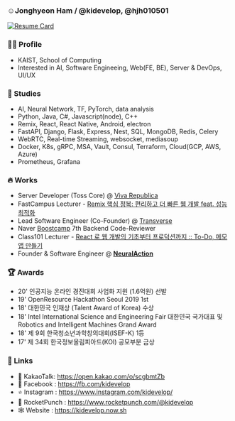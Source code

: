 ### ☺️Jonghyeon Ham  /  @kidevelop, @hjh010501

[![Resume Card](https://dev.refresh.cv/r/jh.ham/middle-card)](https://dev.refresh.cv/jh.ham)

### 🧑‍💻 Profile
  -  KAIST, School of Computing
  -  Interested in AI, Software Engineeing, Web(FE, BE), Server & DevOps, UI/UX
  
### 🧠 Studies
  - AI, Neural Network, TF, PyTorch, data analysis
  - Python, Java, C#, Javascript(node), C++
  - Remix, React, React Native, Android, electron
  - FastAPI, Django, Flask, Express, Nest, SQL, MongoDB, Redis, Celery
  - WebRTC, Real-time Streaming, websocket, mediasoup
  - Docker, K8s, gRPC, MSA, Vault, Consul, Terraform, Cloud(GCP, AWS, Azure)
  - Prometheus, Grafana

### 🔥 Works 
  - Server Developer (Toss Core) @ [Viva Republica](https://toss.im)
  - FastCampus Lecturer - [Remix 핵심 정복: 편리하고 더 빠른 웹 개발 feat. 성능최적화](https://fastcampus.co.kr/dev_online_remix)
  - Lead Software Engineer (Co-Founder) @ [Transverse](https://transverse.ai)
  - Naver [Boostcamp](https://boostcamp.connect.or.kr/) 7th Backend Code-Reviewer 
  - Class101 Lecturer - [React 로 웹 개발의 기초부터 프로덕션까지 :: To-Do, 메모앱 만들기](https://class101.page.link/PhNh)
  - Founder & Software Engineer @ [**NeuralAction**](https://neuralaction.github.io)

### 🏆 Awards
  - 20' 인공지능 온라인 경진대회 사업화 지원 (1.6억원) 선발
  - 19' OpenResource Hackathon Seoul 2019 1st
  - 18' 대한민국 인재상 (Talent Award of Korea) 수상
  - 18' Intel International Science and Engineering Fair 대한민국 국가대표 및 Robotics and Intelligent Machines Grand Award
  - 18' 제 9회 한국청소년과학창의대회(ISEF-K) 1등
  - 17' 제 34회 한국정보올림피아드(KOI) 공모부분 금상

### 📡 Links
  - 🍪 KakaoTalk: https://open.kakao.com/o/scgbmtZb
  - 📖 Facebook : https://fb.com/kidevelop
  - ⭐️ Instagram : https://www.instagram.com/kidevelop/
  - 👊 RocketPunch : https://www.rocketpunch.com/@kidevelop
  - 🕸 Website : https://kidevelop.now.sh
